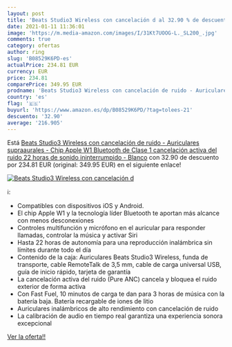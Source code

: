 ```yaml
---
layout: post
title: 'Beats Studio3 Wireless con cancelación d al 32.90 % de descuento'
date: 2021-01-11 11:36:01
image: 'https://m.media-amazon.com/images/I/31Kt7UOOG-L._SL200_.jpg'
comments: true
category: ofertas
author: ring
slug: 'B08529K6PD-es'
actualPrice: 234.81 EUR
currency: EUR
price: 234.81
comparePrice: 349.95 EUR
prodname: 'Beats Studio3 Wireless con cancelación de ruido - Auriculares supraaurales - Chip Apple W1  Bluetooth de Clase 1  cancelación activa del ruido  22 horas de sonido ininterrumpido - Blanco'
country: 'es'
flag: '🇪🇸'
buyurl: 'https://www.amazon.es/dp/B08529K6PD/?tag=tolees-21'
descuento: '32.90'
average: '216.905'
---
```


Está [Beats Studio3 Wireless con cancelación de ruido - Auriculares supraaurales - Chip Apple W1  Bluetooth de Clase 1  cancelación activa del ruido  22 horas de sonido ininterrumpido - Blanco](https://www.amazon.es/dp/B08529K6PD/?tag=tolees-21) con 32.90 de descuento por 234.81 EUR (original: 349.95 EUR) en el siguiente enlace!

[![Beats Studio3 Wireless con cancelación d](https://m.media-amazon.com/images/I/31Kt7UOOG-L._SL200_.jpg)](https://www.amazon.es/dp/B08529K6PD/?tag=tolees-21)

ℹ️:

- Compatibles con dispositivos iOS y Android.
- El chip Apple W1 y la tecnología líder Bluetooth te aportan más alcance con menos desconexiones
- Controles multifunción y micrófono en el auricular para responder llamadas, controlar la música y activar Siri
- Hasta 22 horas de autonomía para una reproducción inalámbrica sin límites durante todo el día
- Contenido de la caja: Auriculares Beats Studio3 Wireless, funda de transporte, cable RemoteTalk de 3,5 mm, cable de carga universal USB, guía de inicio rápido, tarjeta de garantía
- La cancelación activa del ruido (Pure ANC) cancela y bloquea el ruido exterior de forma activa
- Con Fast Fuel, 10 minutos de carga te dan para 3 horas de música con la batería baja. Batería recargable de iones de litio
- Auriculares inalámbricos de alto rendimiento con cancelación de ruido
- La calibración de audio en tiempo real garantiza una experiencia sonora excepcional

[Ver la oferta!!](https://www.amazon.es/dp/B08529K6PD/?tag=tolees-21)
